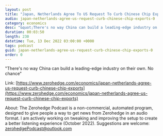 ```yaml
---
layout: post
title: "Japan, Netherlands Agree To US Request To Curb Chinese Chip Exports"
audio: japan-netherlands-agree-us-request-curb-chinese-chip-exports-0
category: economics
desc: "&quot;There's no way China can build a leading-edge industry on their own. No chance&quot;"
duration: 00:03:50
length: 230
datetime: Tue, 13 Dec 2022 03:00:00 +0000
tags: podcast
guid: japan-netherlands-agree-us-request-curb-chinese-chip-exports-0
order: 0
---
```

&quot;There's no way China can build a leading-edge industry on their own. No chance&quot;

Link: [https://www.zerohedge.com/economics/japan-netherlands-agree-us-request-curb-chinese-chip-exports](https://www.zerohedge.com/economics/japan-netherlands-agree-us-request-curb-chinese-chip-exports)

About: The Zerohedge Podcast is a non-commercial, automated program, designed to give people a way to get news from Zerohedge in an audio format.  I am actively working on tweaking and improving the setup to create a better listening experience (October 2022).  Suggestions are welcome: [zerohedgePodcast@outlook.com](mailto:zerohedgePodcast@outlook.com)